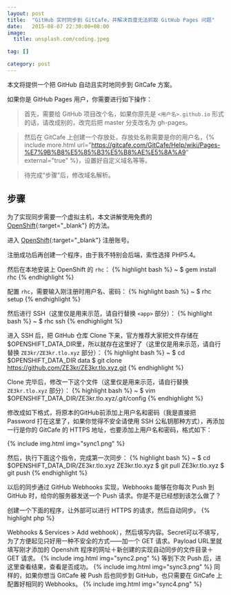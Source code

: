 ```yaml
---
layout: post
title:  "GitHub 实时同步到 GitCafe，并解决百度无法抓取 GitHub Pages 问题"
date:   2015-08-07 22:30:00+08:00
image:
  title: unsplash.com/coding.jpeg

tag: []

category: post
---
```


本文将提供一个把 GitHub 自动且实时地同步到 GitCafe 方案。

如果你是 GitHub Pages 用户，你需要进行如下操作：

> 首先，需要给 GitHub 项目改个名，如果你原先是 `<用户名>.github.io` 形式的话，请改成别的，改完后把 master 分支改名为 gh-pages。

> 然后在 GitCafe 上创建一个存放处，存放处名称需要是你的用户名，{% include more.html url="https://gitcafe.com/GitCafe/Help/wiki/Pages-%E7%9B%B8%E5%85%B3%E5%B8%AE%E5%8A%A9" external="true" %}，设置好自定义域名等等。

> 待完成“步骤”后，修改域名解析。

## 步骤

为了实现同步需要一个虚拟主机，本文讲解使用免费的 [OpenShift](https://www.openshift.com){:target="_blank"} 的方法。

进入 [OpenShift](https://www.openshift.com){:target="_blank"} 注册账号。

注册成功后再创建一个程序，由于我不特别会后端，索性选择 PHP5.4。

然后在本地安装上 OpenShift 的 `rhc`：
{% highlight bash %}
~ $ gem install rhc
{% endhighlight %}

配置 `rhc`，需要输入刚注册时用户名、密码：
{% highlight bash %}
~ $ rhc setup
{% endhighlight %}

然后进行 SSH（这里仅是用来示范，请自行替换 `<app>` 部分）：
{% highlight bash %}
~ $ rhc ssh <app>
{% endhighlight %}

进入 SSH 后，把 GitHub 仓库 Clone 下来，官方推荐大家把文件存储在$OPENSHIFT_DATA_DIR里，所以就存在这里好了（这里仅是用来示范，请自行替换 `ZE3kr/ZE3kr.tlo.xyz` 部分）：
{% highlight bash %}
~ $ cd $OPENSHIFT_DATA_DIR
data $ git clone https://github.com/ZE3kr/ZE3kr.tlo.xyz.git
{% endhighlight %}

Clone 完毕后，修改一下这个文件（这里仅是用来示范，请自行替换 `ZE3kr.tlo.xyz` 部分）：
{% highlight bash %}
~ $ vim $OPENSHIFT_DATA_DIR/ZE3kr.tlo.xyz/.git/config
{% endhighlight %}

修改成如下格式，将原本的GitHub前添加上用户名和密码（我是直接把 Password 打在这里了，如果你觉得不安全请使用 SSH 公私钥那种方式），再添加一行是你的 GitCafe 的 HTTPS 地址，也要添加上用户名和密码，格式如下：

{% include img.html img="sync1.png" %}

然后，执行下面这个指令，完成第一次同步：
{% highlight bash %}
~ $ cd $OPENSHIFT_DATA_DIR/ZE3kr.tlo.xyz
ZE3kr.tlo.xyz $ git pull
ZE3kr.tlo.xyz $ git push
{% endhighlight %}

以后的同步通过 GitHub Webhooks 实现，Webhooks 能够在你每次 Push 到 GitHub 时，给你的服务器发送一个 Push 请求。你是不是已经想到该怎么做了？

创建一个下面的程序，让外部可以进行 HTTPS 的请求，然后自动同步。
{% highlight php %}
<?php
if( $_GET['key'] == 'KEY' ) {
	echo shell_exec('cd $OPENSHIFT_DATA_DIR/ZE3kr.tlo.xyz;git fetch origin;git pull;git push');
}
else {
	header('HTTP/1.1 400 Bad Request');
	echo <<<HTML
// Fallback
HTML;
}
{% endhighlight %}

首先进入你的 GitHub 项目中的 Webhooks（Settings > Webhooks & Services > Add webhook），然后填写内容。Secret可以不填写，为了方便起见只好用一种不安全的方式——加一个 GET 请求。Payload URL里就填写刚才添加的 Openshift 程序的网址＋新创建的实现自动同步的文件目录＋GET 请求。

{% include img.html img="sync2.png" %}

等到下次 Push 后，进这里查看结果，查看是否成功。

{% include img.html img="sync3.png" %}

同样的，如果你想当 GitCafe 被 Push 后也同步到 GitHub，也只需要在 GitCafe 上配置好相同的 Webhooks。

{% include img.html img="sync4.png" %}
